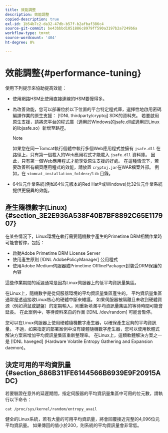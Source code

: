 ```yaml
---
title: 效能調整
description: 效能調整
copied-description: true
exl-id: 1b54b7c2-da32-47db-b57f-b2afbaf386c4
source-git-commit: be43bbbd1051886c8979ff590a3197b2a7249b6a
workflow-type: tm+mt
source-wordcount: '404'
ht-degree: 0%

---
```


# 效能調整{#performance-tuning}

使用下列提示來協助提高效能：

* 使用網路HSM比使用直接連線的HSM要慢得多。
* 為改善效能，您可以部署位於以下位置的平台特定程式庫，選擇性地啟用密碼編譯作業的原生支援： [!DNL thirdparty/cryptoj] SDK的資料夾。 若要啟用原生支援，請將您平台的程式庫（適用於Windows的jsafe.dll或適用於Linux的libjsafe.so）新增至路徑。

   >[!NOTE]
   >
   >如果您在同一Tomcat執行個體中執行多個Web應用程式並擁有 `jsafe.dll` 在路徑上，只有第一個載入的Web應用程式才能載入 `jsafe.dll` 資料庫。 因此，只有第一個Web應用程式才能享受原生支援的好處。 在這種情況下，若要改善所有網頁應用程式的效能，請放置 `cryptoj.jar`在WAR檔案外部。 例如，在 `<tomcat_installation_folder>/lib` 目錄。

* 64位元作業系統(例如64位元版本的Red Hat®或Windows)比32位元作業系統提供更優異的效能。

## 產生隨機數字(Linux) {#section_3E2E936A538F40B7BF8892C65E117907}

在某些情況下，Linux環境在執行需要隨機數字產生的Primetime DRM相關作業時可能會暫停，包括：

* 啟動Adobe Primetime DRM License Server
* 使用產生原則 [!DNL AdobePolicyManager] 公用程式
* 使用Adobe Medium伺服器或Primetime OfflinePackager封裝受DRM保護的內容

這些作業期間的延遲通常是因為Linux伺服器上的低平均資訊量集區。

在Linux上，隨機數字是從伺服器環境的平均資訊量集區產生的。 平圴資訊量集區通常是透過接收Linux核心的硬體中斷來維護。 如果伺服器被隔離且未收到硬體資源（例如滑鼠或鍵盤）的定期輸入，則重新填滿平均資訊量集區的等待時間可能會延長。 在此案例中，等待資料來自的作業 [!DNL /dev/random] 可能會暫停。

您可以在Linux伺服器上使用硬體隨機數字產生器，以確保產生足夠的平均資訊量。 不過，如果指定的部署案例中沒有硬體隨機數字產生器，您可以使用軟體式解決方案來增加平均資訊量集區重新整理率。 在Linux上，這類軟體解決方案之一是 [!DNL haveged] (Hardware Volatile Entropy Gathering and Expansion daemon)。

## 決定可用的平均資訊量 {#section_686B311FE6144566B6939E9F20915ADC}

若要驗證在意外的延遲期間，指定伺服器的平均資訊量集區中可用的位元數，請執行以下命令：

```
cat /proc/sys/kernel/random/entropy_avail 
```

健全的Linux系統，若有大量的可用平均資訊量，將會回覆接近完整的4,096位元平均資訊量。 如果傳回的值小於200，則系統的平均資訊量會非常低。
